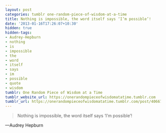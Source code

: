 ```yaml
---
layout: post
categories: tumblr one-random-piece-of-wisdom-at-a-time
title: Nothing is impossible, the word itself says ‘I’m possible’!
date: '2013-01-16T17:26:07+10:30'
hidden: true
hidden-tags:
- Audrey-Hepburn
- nothing
- is
- impossible
- the
- word
- itself
- says
- im
- possible
- quote
- wisdom
tumblr: One Random Piece of Wisdom at a Time
tumblr_website_url: https://onerandompieceofwisdomatatime.tumblr.com
tumblr_url: https://onerandompieceofwisdomatatime.tumblr.com/post/40667923032/nothing-is-impossible-the-word-itself-says-im
---
```

> Nothing is impossible, the word itself says ‘I’m possible’!

—Audrey Hepburn
